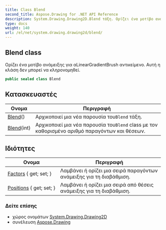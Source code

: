 ```yaml
---
title: Class Blend
second_title: Aspose.Drawing for .NET API Reference
description: System.Drawing.Drawing2D.Blend τάξη. Ορίζει ένα μοτίβο ανάμειξης για αLinearGradientBrush αντικείμενο. Αυτή η κλάση δεν μπορεί να κληρονομηθεί.
type: docs
weight: 140
url: /el/net/system.drawing.drawing2d/blend/
---
```

## Blend class

Ορίζει ένα μοτίβο ανάμειξης για αLinearGradientBrush αντικείμενο. Αυτή η κλάση δεν μπορεί να κληρονομηθεί.

```csharp
public sealed class Blend
```

## Κατασκευαστές

| Ονομα | Περιγραφή |
| --- | --- |
| [Blend](blend/#constructor)() | Αρχικοποιεί μια νέα παρουσία του`Blend` τάξη. |
| [Blend](blend/#constructor_1)(int) | Αρχικοποιεί μια νέα παρουσία του`Blend` class με τον καθορισμένο αριθμό παραγόντων και θέσεων. |

## Ιδιότητες

| Ονομα | Περιγραφή |
| --- | --- |
| [Factors](../../system.drawing.drawing2d/blend/factors/) { get; set; } | Λαμβάνει ή ορίζει μια σειρά παραγόντων ανάμειξης για τη διαβάθμιση. |
| [Positions](../../system.drawing.drawing2d/blend/positions/) { get; set; } | Λαμβάνει ή ορίζει μια σειρά από θέσεις ανάμειξης για τη διαβάθμιση. |

### Δείτε επίσης

* χώρος ονομάτων [System.Drawing.Drawing2D](../../system.drawing.drawing2d/)
* συνέλευση [Aspose.Drawing](../../)


